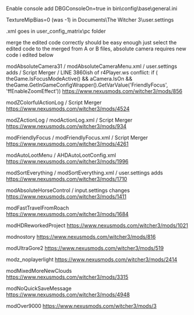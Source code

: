 Enable console add DBGConsoleOn=true in bin\config\base\general.ini 

TextureMipBias=0 (was -1) in Documents\The Witcher 3\user.settings

.xml goes in user_config_matrix\pc folder

merge the edited code correctly should be easy enough just select the edited code to the merged from A or B files, absolute camera requires new code i edited below 

modAbsoluteCamera31 / modAbsoluteCameraMenu.xml / user.settings adds / Script Merger / LINE 3860ish of r4Player.ws conflict: if ( theGame.IsFocusModeActive() && aCamera.IsOn && theGame.GetInGameConfigWrapper().GetVarValue('FriendlyFocus', 'ffEnableZoomEffect'))
https://www.nexusmods.com/witcher3/mods/856

modZColorfulActionLog / Script Merger 
https://www.nexusmods.com/witcher3/mods/4524

modZActionLog / modActionLog.xml / Script Merger     
https://www.nexusmods.com/witcher3/mods/934

modFriendlyFocus / modFriendlyFocus.xml / Script Merger
https://www.nexusmods.com/witcher3/mods/4261

modAutoLootMenu / AHDAutoLootConfig.xml 
https://www.nexusmods.com/witcher3/mods/1996

modSortEverything / modSortEverything.xml / user.settings adds
https://www.nexusmods.com/witcher3/mods/1710

modAbsoluteHorseControl / input.settings changes
https://www.nexusmods.com/witcher3/mods/1411

modFastTravelFromRoach
https://www.nexusmods.com/witcher3/mods/1684

modHDReworkedProject
https://www.nexusmods.com/witcher3/mods/1021

modnostory
https://www.nexusmods.com/witcher3/mods/816

modUltraGore2
https://www.nexusmods.com/witcher3/mods/519

modz_noplayerlight
https://www.nexusmods.com/witcher3/mods/2414

modMixedMoreNewClouds
https://www.nexusmods.com/witcher3/mods/3315

modNoQuickSaveMessage
https://www.nexusmods.com/witcher3/mods/4948

modOver9000
https://www.nexusmods.com/witcher3/mods/3
